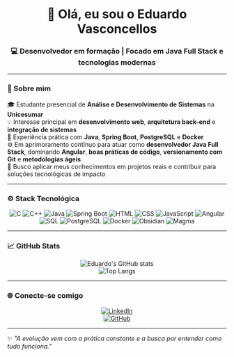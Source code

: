 <h1 align="center">👋 Olá, eu sou o Eduardo Vasconcellos</h1>
<h3 align="center">💻 Desenvolvedor em formação | Focado em Java Full Stack e tecnologias modernas</h3>

---

### 🧠 Sobre mim

🎓 Estudante presencial de **Análise e Desenvolvimento de Sistemas** na **Unicesumar**  
💡 Interesse principal em **desenvolvimento web**, **arquitetura back-end** e **integração de sistemas**  
🧱 Experiência prática com **Java**, **Spring Boot**, **PostgreSQL** e **Docker**  
⚙️ Em aprimoramento contínuo para atuar como **desenvolvedor Java Full Stack**, dominando **Angular**, **boas práticas de código**, **versionamento com Git** e **metodologias ágeis**  
🚀 Busco aplicar meus conhecimentos em projetos reais e contribuir para soluções tecnológicas de impacto

---

### ⚙️ Stack Tecnológica

<div align="center">

![C](https://img.shields.io/badge/C-00599C?style=for-the-badge&logo=c&logoColor=white)
![C++](https://img.shields.io/badge/C++-00599C?style=for-the-badge&logo=cplusplus&logoColor=white)
![Java](https://img.shields.io/badge/Java-ED8B00?style=for-the-badge&logo=openjdk&logoColor=white)
![Spring Boot](https://img.shields.io/badge/Spring_Boot-6DB33F?style=for-the-badge&logo=springboot&logoColor=white)
![HTML](https://img.shields.io/badge/HTML5-E34F26?style=for-the-badge&logo=html5&logoColor=white)
![CSS](https://img.shields.io/badge/CSS3-1572B6?style=for-the-badge&logo=css3&logoColor=white)
![JavaScript](https://img.shields.io/badge/JavaScript-F7DF1E?style=for-the-badge&logo=javascript&logoColor=black)
![Angular](https://img.shields.io/badge/Angular-DD0031?style=for-the-badge&logo=angular&logoColor=white)
![SQL](https://img.shields.io/badge/SQL-336791?style=for-the-badge&logo=databricks&logoColor=white)
![PostgreSQL](https://img.shields.io/badge/PostgreSQL-316192?style=for-the-badge&logo=postgresql&logoColor=white)
![Docker](https://img.shields.io/badge/Docker-2496ED?style=for-the-badge&logo=docker&logoColor=white)
![Obsidian](https://img.shields.io/badge/Obsidian-483699?style=for-the-badge&logo=obsidian&logoColor=white)
![Magma](https://img.shields.io/badge/Magma-F24E1E?style=for-the-badge&logoColor=white)

</div>

---

### 📈 GitHub Stats

<div align="center">

![Eduardo's GitHub stats](https://github-readme-stats.vercel.app/api?username=EduardoCellos&show_icons=true&theme=tokyonight&hide_border=true&border_radius=10)  
![Top Langs](https://github-readme-stats.vercel.app/api/top-langs/?username=EduardoCellos&layout=compact&theme=tokyonight&hide_border=true&border_radius=10)

</div>

---

### 🌐 Conecte-se comigo

<div align="center">

[![LinkedIn](https://img.shields.io/badge/LinkedIn-0077B5?style=for-the-badge&logo=linkedin&logoColor=white)](https://www.linkedin.com/in/eduardocellos)  
[![GitHub](https://img.shields.io/badge/GitHub-000?style=for-the-badge&logo=github&logoColor=white)](https://github.com/EduardoCellos)

</div>

---

✨ *"A evolução vem com a prática constante e a busca por entender como tudo funciona."*  
